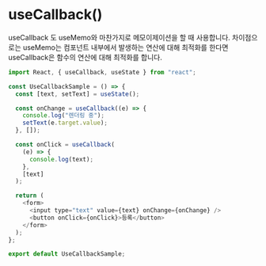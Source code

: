 # useCallback()

useCallback 도 useMemo와 마찬가지로 메모이제이션을 할 때 사용합니다.
차이점으로는 useMemo는 컴포넌트 내부에서 발생하는 연산에 대해 최적화를 한다면 useCallback은 함수의 연산에 대해 최적화를 합니다.

```js
import React, { useCallback, useState } from "react";

const UseCallbackSample = () => {
  const [text, setText] = useState();

  const onChange = useCallback((e) => {
    console.log("렌더링 중");
    setText(e.target.value);
  }, []);

  const onClick = useCallback(
    (e) => {
      console.log(text);
    },
    [text]
  );

  return (
    <form>
      <input type="text" value={text} onChange={onChange} />
      <button onClick={onClick}>등록</button>
    </form>
  );
};

export default UseCallbackSample;
```
